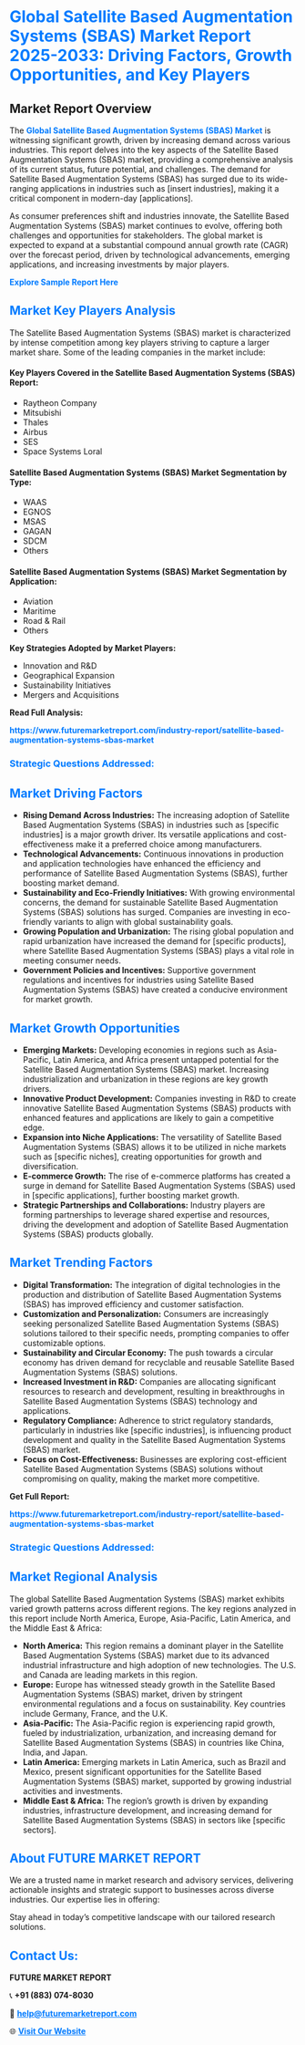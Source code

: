 <h1 style="color: #007BFF;">Global Satellite Based Augmentation Systems (SBAS) Market Report 2025-2033: Driving Factors, Growth Opportunities, and Key Players</h1>

<section id="overview">
<h2>Market Report Overview</h2>
<p>The <a href="https://www.futuremarketreport.com/industry-report/satellite-based-augmentation-systems-sbas-market" style="color: #007BFF; text-decoration: none;"><strong>Global Satellite Based Augmentation Systems (SBAS) Market</strong></a> is witnessing significant growth, driven by increasing demand across various industries. This report delves into the key aspects of the Satellite Based Augmentation Systems (SBAS) market, providing a comprehensive analysis of its current status, future potential, and challenges. The demand for Satellite Based Augmentation Systems (SBAS) has surged due to its wide-ranging applications in industries such as [insert industries], making it a critical component in modern-day [applications].</p>
<p>As consumer preferences shift and industries innovate, the Satellite Based Augmentation Systems (SBAS) market continues to evolve, offering both challenges and opportunities for stakeholders. The global market is expected to expand at a substantial compound annual growth rate (CAGR) over the forecast period, driven by technological advancements, emerging applications, and increasing investments by major players.</p>
</section>

<section id="overview">
<p><a href="https://www.futuremarketreport.com/request-sample/reportId=26530" style="color: #007BFF; text-decoration: none;"><strong>Explore Sample Report Here</strong></a></p>
</section>

<section id="key-players">
<h2 style="color: #007BFF;">Market Key Players Analysis</h2>
<p>The Satellite Based Augmentation Systems (SBAS) market is characterized by intense competition among key players striving to capture a larger market share. Some of the leading companies in the market include:</p>
<h4>Key Players Covered in the Satellite Based Augmentation Systems (SBAS) Report:</h4>
<ul><li>Raytheon Company</li><li>Mitsubishi</li><li>Thales</li><li>Airbus</li><li>SES</li><li>Space Systems Loral</li></ul>
<h4>Satellite Based Augmentation Systems (SBAS) Market Segmentation by Type:</h4>
<ul><li>WAAS</li><li>EGNOS</li><li>MSAS</li><li>GAGAN</li><li>SDCM</li><li>Others</li></ul>

<h4>Satellite Based Augmentation Systems (SBAS) Market Segmentation by Application:</h4>
<ul><li>Aviation</li><li>Maritime</li><li>Road &amp; Rail</li><li>Others</li></ul>
<p><strong>Key Strategies Adopted by Market Players:</strong></p>
<ul>
<li>Innovation and R&D</li>
<li>Geographical Expansion</li>
<li>Sustainability Initiatives</li>
<li>Mergers and Acquisitions</li>
</ul>
</section>

<section>
<p><strong>Read Full Analysis: </strong></p><a href="https://www.futuremarketreport.com/industry-report/satellite-based-augmentation-systems-sbas-market" style="color: #007BFF; text-decoration: none;"><strong>https://www.futuremarketreport.com/industry-report/satellite-based-augmentation-systems-sbas-market</strong></a>
<h3 style="color: #007BFF;">Strategic Questions Addressed:</h3>
</section>

<section id="driving-factors">
<h2 style="color: #007BFF;">Market Driving Factors</h2>
<ul>
<li><strong>Rising Demand Across Industries:</strong> The increasing adoption of Satellite Based Augmentation Systems (SBAS) in industries such as [specific industries] is a major growth driver. Its versatile applications and cost-effectiveness make it a preferred choice among manufacturers.</li>
<li><strong>Technological Advancements:</strong> Continuous innovations in production and application technologies have enhanced the efficiency and performance of Satellite Based Augmentation Systems (SBAS), further boosting market demand.</li>
<li><strong>Sustainability and Eco-Friendly Initiatives:</strong> With growing environmental concerns, the demand for sustainable Satellite Based Augmentation Systems (SBAS) solutions has surged. Companies are investing in eco-friendly variants to align with global sustainability goals.</li>
<li><strong>Growing Population and Urbanization:</strong> The rising global population and rapid urbanization have increased the demand for [specific products], where Satellite Based Augmentation Systems (SBAS) plays a vital role in meeting consumer needs.</li>
<li><strong>Government Policies and Incentives:</strong> Supportive government regulations and incentives for industries using Satellite Based Augmentation Systems (SBAS) have created a conducive environment for market growth.</li>
</ul>
</section>

<section id="growth-opportunities">
<h2 style="color: #007BFF;">Market Growth Opportunities</h2>
<ul>
<li><strong>Emerging Markets:</strong> Developing economies in regions such as Asia-Pacific, Latin America, and Africa present untapped potential for the Satellite Based Augmentation Systems (SBAS) market. Increasing industrialization and urbanization in these regions are key growth drivers.</li>
<li><strong>Innovative Product Development:</strong> Companies investing in R&D to create innovative Satellite Based Augmentation Systems (SBAS) products with enhanced features and applications are likely to gain a competitive edge.</li>
<li><strong>Expansion into Niche Applications:</strong> The versatility of Satellite Based Augmentation Systems (SBAS) allows it to be utilized in niche markets such as [specific niches], creating opportunities for growth and diversification.</li>
<li><strong>E-commerce Growth:</strong> The rise of e-commerce platforms has created a surge in demand for Satellite Based Augmentation Systems (SBAS) used in [specific applications], further boosting market growth.</li>
<li><strong>Strategic Partnerships and Collaborations:</strong> Industry players are forming partnerships to leverage shared expertise and resources, driving the development and adoption of Satellite Based Augmentation Systems (SBAS) products globally.</li>
</ul>
</section>

<section id="trending-factors">
<h2 style="color: #007BFF;">Market Trending Factors</h2>
<ul>
<li><strong>Digital Transformation:</strong> The integration of digital technologies in the production and distribution of Satellite Based Augmentation Systems (SBAS) has improved efficiency and customer satisfaction.</li>
<li><strong>Customization and Personalization:</strong> Consumers are increasingly seeking personalized Satellite Based Augmentation Systems (SBAS) solutions tailored to their specific needs, prompting companies to offer customizable options.</li>
<li><strong>Sustainability and Circular Economy:</strong> The push towards a circular economy has driven demand for recyclable and reusable Satellite Based Augmentation Systems (SBAS) solutions.</li>
<li><strong>Increased Investment in R&D:</strong> Companies are allocating significant resources to research and development, resulting in breakthroughs in Satellite Based Augmentation Systems (SBAS) technology and applications.</li>
<li><strong>Regulatory Compliance:</strong> Adherence to strict regulatory standards, particularly in industries like [specific industries], is influencing product development and quality in the Satellite Based Augmentation Systems (SBAS) market.</li>
<li><strong>Focus on Cost-Effectiveness:</strong> Businesses are exploring cost-efficient Satellite Based Augmentation Systems (SBAS) solutions without compromising on quality, making the market more competitive.</li>
</ul>
</section>

<section>
<p><strong>Get Full Report: </strong></p><a href="https://www.futuremarketreport.com/industry-report/satellite-based-augmentation-systems-sbas-market" style="color: #007BFF; text-decoration: none;"><strong>https://www.futuremarketreport.com/industry-report/satellite-based-augmentation-systems-sbas-market</strong></a>
<h3 style="color: #007BFF;">Strategic Questions Addressed:</h3>
</section>


<section id="regional-analysis">
<h2 style="color: #007BFF;">Market Regional Analysis</h2>
<p>The global Satellite Based Augmentation Systems (SBAS) market exhibits varied growth patterns across different regions. The key regions analyzed in this report include North America, Europe, Asia-Pacific, Latin America, and the Middle East & Africa:</p>
<ul>
<li><strong>North America:</strong> This region remains a dominant player in the Satellite Based Augmentation Systems (SBAS) market due to its advanced industrial infrastructure and high adoption of new technologies. The U.S. and Canada are leading markets in this region.</li>
<li><strong>Europe:</strong> Europe has witnessed steady growth in the Satellite Based Augmentation Systems (SBAS) market, driven by stringent environmental regulations and a focus on sustainability. Key countries include Germany, France, and the U.K.</li>
<li><strong>Asia-Pacific:</strong> The Asia-Pacific region is experiencing rapid growth, fueled by industrialization, urbanization, and increasing demand for Satellite Based Augmentation Systems (SBAS) in countries like China, India, and Japan.</li>
<li><strong>Latin America:</strong> Emerging markets in Latin America, such as Brazil and Mexico, present significant opportunities for the Satellite Based Augmentation Systems (SBAS) market, supported by growing industrial activities and investments.</li>
<li><strong>Middle East & Africa:</strong> The region’s growth is driven by expanding industries, infrastructure development, and increasing demand for Satellite Based Augmentation Systems (SBAS) in sectors like [specific sectors].</li>
</ul>
</section>

<footer>
<h2 style="color: #007BFF;">About FUTURE MARKET REPORT</h2>
<p>We are a trusted name in market research and advisory services, delivering actionable insights and strategic support to businesses across diverse industries. Our expertise lies in offering:</p>

<p>Stay ahead in today’s competitive landscape with our tailored research solutions.</p>

<h2 style="color: #007BFF;">Contact Us:</h2>
<p><strong>FUTURE MARKET REPORT</strong></p>
<p>📞 <strong>+91 (883) 074-8030</strong></p>
<p>📧 <strong><a href="mailto:help@futuremarketreport.com" style="color: #007BFF;">help@futuremarketreport.com</a></strong></p>
<p>🌐 <strong><a href="https://www.futuremarketreport.com/" style="color: #007BFF;">Visit Our Website</a></strong></p>
</footer>